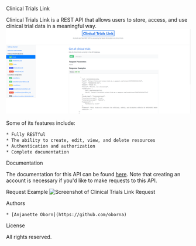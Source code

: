 Clinical Trials Link

Clinical Trials Link is a REST API that allows users to store, access, and use clinical trial data in a meaningful way.
![Screenshot of Clinical Trials Link](README/Clinical_Trials_Link.PNG)

Some of its features include:

	* Fully RESTful
	* The ability to create, edit, view, and delete resources
	* Authentication and authorization
	* Complete documentation

Documentation

The documentation for this API can be found [here](https://clinical-trials-link.wn.r.appspot.com/). Note that creating an account is necessary if you'd like to make requests to this API.

Request Example
![Screenshot of Clinical Trials Link Request](README/Request_Example.PNG)

Authors

    * [Anjanette Oborn](https://github.com/oborna)

License

All rights reserved.